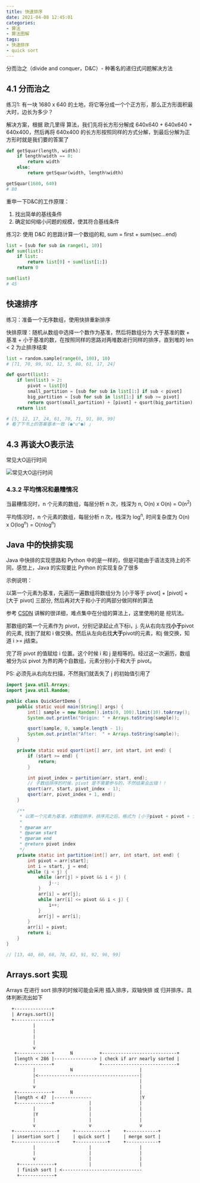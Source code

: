 ```yaml
---
title: 快速排序
date: 2021-04-08 12:45:01
categories:
- 算法
- 算法图解
tags:
- 快速排序
- quick sort
---
```


分而治之（divide and conquer，D&C）- 种著名的递归式问题解决方法

## 4.1 分而治之

练习1: 有一块 1680 x 640 的土地，将它等分成一个个正方形，那么正方形面积最大时，边长为多少？

解决方案，根据 欧几里得 算法，我们先将长方形分解成 640x640 + 640x640 + 640x400，然后再将 640x400 的长方形按照同样的方式分解，到最后分解为正方形时就是我们要的答案了

```python
def getSquar(length, width): 
    if length%width == 0: 
        return width 
    else: 
        return getSquar(width, length%width) 

getSquar(1680, 640) 
# 80
```

重申一下D&C的工作原理：

1. 找出简单的基线条件
2. 确定如何缩小问题的规模，使其符合基线条件

练习2: 使用 D&C 的思路计算一个数组的和, sum = first + sum(sec...end)

```python
list = [sub for sub in range(1, 10)]
def sum(list):
    if list:
        return list[0] + sum(list[1:])
    return 0

sum(list)
# 45
```

## 快速排序

练习：准备一个无序数组，使用快排重新排序

快排原理：随机从数组中选择一个数作为基准，然后将数组分为 大于基准的数 + 基准 + 小于基准的数，在按照同样的思路对两堆数进行同样的排序，直到堆的 len < 2 为止排序结束

```python
list = random.sample(range(0, 100), 10)
# [71, 70, 99, 91, 12, 5, 80, 61, 17, 24]

def qsort(list): 
    if len(list) > 2: 
        pivot = list[0] 
        small_partition = [sub for sub in list[1:] if sub < pivot] 
        big_partition = [sub for sub in list[1:] if sub >= pivot] 
        return qsort(small_partition) + [pivot] + qsort(big_partition) 
    return list

# [5, 12, 17, 24, 61, 70, 71, 91, 80, 99]
# 看了下书上的答案基本一致 (●°u°●)​ 」
```

## 4.3 再谈大O表示法

常见大O运行时间

![常见大O运行时间](c4_01.png)

### 4.3.2  平均情况和最糟情况

当最糟情况时，n 个元素的数组，每层分析 n 次，栈深为 n, O(n) x O(n) = O(n<sup>2</sup>)

平均情况时，n 个元素的数组，每层分析 n 次，栈深为 log<sup>n</sup>, 时间复杂度为 O(n) x O(log<sup>n</sup>) = O(nlog<sup>n</sup>)

## Java 中的快排实现

Java 中快排的实现思路和 Python 中的是一样的，但是可能由于语法支持上的不同，感觉上，Java 的实现要比 Python 的实现复杂了很多

示例说明：

以第一个元素为基准，先遍历一遍数组将数组分为 [小于等于 pivot] + [pivot] + [大于 pivot] 三部分, 然后再对大于和小于的两部分做同样的算法

参考 [CSDN](https://blog.csdn.net/Holmofy/article/details/71168530) 讲解的很详细，难点集中在分组的算法上，这里使用的是 挖坑法。

那数组的第一个元素作为 pivot，分别记录起止点下标i，j. 先从右向左找**小于**pivot的元素, 找到了就和 i 做交换。然后从左向右找**大于**pivot的元素，和j 做交换，知道 i >= j结束。

完了将 pivot 的值赋给 i 位置。这个时候 i 和 j 是相等的。经过这一次遍历，数组被分为以 pivot 为界的两个自数组，元素分别小于和大于 pivot。

PS: 必须先从右向左扫描，不然我们就丢失了 j 的初始值引用了

```java
import java.util.Arrays;
import java.util.Random;

public class QuickSortDemo {
    public static void main(String[] args) {
        int[] sample = new Random().ints(0, 100).limit(10).toArray();
        System.out.println("Origin: " + Arrays.toString(sample));

        qsort(sample, 0, sample.length - 1);
        System.out.println("After:  " + Arrays.toString(sample));
    }

    private static void qsort(int[] arr, int start, int end) {
        if (start >= end) {
            return;
        }

        int pivot_index = partition(arr, start, end);
        // 子数组排序的时候，pivot 是不需要参与的，不然结果会出错！！
        qsort(arr, start, pivot_index - 1);
        qsort(arr, pivot_index + 1, end);
    }

    /**
     * 以第一个元素为基准，对数组排序，排序完之后，格式为 [小于pivot + pivot + 大于pivot]
     *
     * @param arr
     * @param start
     * @param end
     * @return pivot index
     */
    private static int partition(int[] arr, int start, int end) {
        int pivot = arr[start];
        int i = start, j = end;
        while (i < j) {
            while (arr[j] > pivot && i < j) {
                j--;
            }
            arr[i] = arr[j];
            while (arr[i] <= pivot && i < j) {
                i++;
            }
            arr[j] = arr[i];
        }
        arr[i] = pivot;
        return i;
    }
}

// [13, 40, 60, 68, 78, 82, 91, 92, 96, 99]
```

## Arrays.sort 实现

Arrays 在进行 sort 排序的时候可能会采用 插入排序，双轴快排 或 归并排序。具体判断流出如下

```txt
  +--------------+                                                                                                                                      
  | Arrays.sort()|                                                                                                                                      
  +--------------+                                                                                                                                      
          |                                                                                                                                             
          |                                                                                                                                             
          |                                                                                                                                             
          |                                                                                                                                             
          v                                                                                                                                             
   +-------------+      N          +----------------------------+                                                                                       
   |length < 286 |---------------> | check if arr nearly sorted |                                                                                       
   +-------------+                 +----------------------------+                                                                                       
          |             N                         |                                                                                                     
          |<--------------------------------------|                                                                                                     
          |                                       |                                                                                                     
          v                                       |                                                                                                     
   +-------------+      N                         |                                                                                                     
   |length < 47  |--------------                  |Y                                                                                                    
   +-------------+             |                  |                                                                                                     
          |                    |                  |                                                                                                     
          |Y                   |                  |                                                                                                     
          |                    |                  |                                                                                                     
          v                    v                  v                                                                                                     
  +----------------+     +------------+     +------------+                                                                                              
  | insertion sort |     | quick sort |     | merge sort |                                                                                              
  +----------------+     +------------+     +------------+                                                                                              
          |                    |                  |                                                                                                     
          |                    |                  |                                                                                                     
          v                    |                  |                                                                                                     
    +-------------+            |                  |                                                                                                     
    | finish sort | <------------------------------                                                                                                     
    +-------------+                                                                                                                                     
```